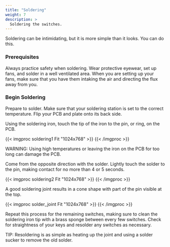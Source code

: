 ```yaml
---
title: "Soldering"
weight: 7
description: >
  Soldering the switches. 
---
```


Soldering can be intimidating, but it is more simple than it looks. You can do this.

### Prerequisites 

 Always practice safety when soldering. Wear protective eyewear, set up fans, and solder in a well ventilated area. When you are setting up your fans, make sure that you have them intaking the air and directing the flux away from you. 

### Begin Soldering

Prepare to solder. Make sure that your soldering station is set to the correct temperature.
Flip your PCB and plate onto its back side.


Using the soldering iron, touch the tip of the iron to the pin, or ring, on the PCB. 

{{< imgproc soldering1 Fit "1024x768" >}} {{< /imgproc >}}

WARNING: Using high temperatures or leaving the iron on the PCB for too long can damage the PCB. 

Come from the opposite direction with the solder. Lightly touch the solder to the pin, making contact for no more than 4 or 5 seconds. 

{{< imgproc soldering2 Fit "1024x768" >}} {{< /imgproc >}}

A good soldering joint results in a cone shape with part of the pin visible at the top.

{{< imgproc solder_joint Fit "1024x768" >}} {{< /imgproc >}}

Repeat this process for the remaining switches, making sure to clean the soldering iron tip with a brass sponge between every few switches. Check for straightness of your keys and resolder any switches as necessary. 

TIP: Resoldering is as simple as heating up the joint and using a solder sucker to remove the old solder. 



